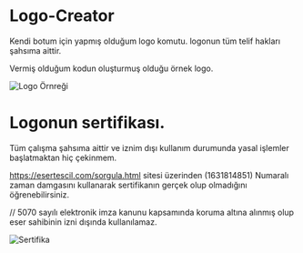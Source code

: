 # Logo-Creator
Kendi botum için yapmış olduğum logo komutu. logonun tüm telif hakları şahsıma aittir. 


Vermiş olduğum kodun oluşturmuş olduğu örnek logo.

![Logo Örnreği](https://cdn.discordapp.com/attachments/881667109694894130/888506454301110282/my-logo.png)

# Logonun sertifikası.

Tüm çalışma şahsıma aittir ve iznim dışı kullanım durumunda yasal işlemler başlatmaktan hiç çekinmem.

https://esertescil.com/sorgula.html sitesi üzerinden (1631814851) Numaralı zaman damgasını kullanarak sertifikanın gerçek olup olmadığını öğrenebilirsiniz.

// 5070 sayılı elektronik imza kanunu kapsamında koruma altına alınmış olup eser sahibinin izni dışında kullanılamaz.

![Sertifika](https://cdn.discordapp.com/attachments/881667109694894130/888504780547321896/unknown.png)
